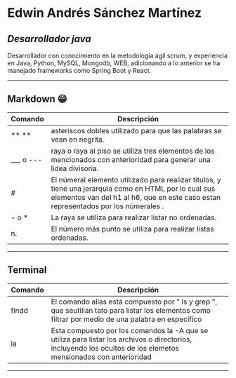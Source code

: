 # Edwin Andrés Sánchez Martínez
## _Desarrollador java_

 Desarrollador con conocimiento en la metodología ágil scrum, y experiencia en Java, Python, MySQL, Mongodb, WEB, adicionando a lo anterior se ha manejado frameworks como Spring Boot y React.

---
##  Markdown 😁
| Comando | Descripción |
| ------ | ------- |
| ** ** | asteriscos dobles utilizado para que las palabras se vean en negrita.|
| ___ o ---|raya o raya al piso se utiliza tres elementos de los mencionados con anterioridad para generar una lidea divisoria.|
| # | El númeral elemento utilizado para realizar titulos, y tiene una jerarquía como en HTML por lo cual sus elementos van del h1 al h6, que en este caso estan representados por los númerales . |
|- o *| La raya se utiliza para realizar listar no ordenadas. |
| n. | El número más punto se utiliza para realizar listas ordenadas. |
---
## Terminal 
| Comando | Descripción |
| ------ | ------- | 
| findd | El comando alias está compuesto por " ls  y grep ", que seutilian tato para listar los elementos como filtrar por medio de una palabra en específico |
|la|Esta compuesto por los comandos la -A que se utiliza para listar los archivos o directorios,  incluyendo los ocultos de los elemetos mensionados con anterioridad |
---
